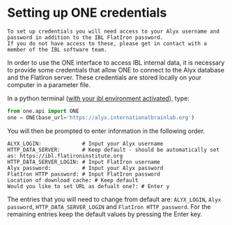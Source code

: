 # Setting up ONE credentials

```{important}
To set up credentials you will need access to your Alyx username and password in addition to the IBL FlatIron password. 
If you do not have access to these, please get in contact with a member of the IBL software team.
```

In order to use the ONE interface to access IBL internal data, it is necessary to provide some credentials that allow ONE to 
connect to the Alyx database and the FlatIron server. These credentials are stored locally on your computer in a 
parameter file. 

In a python terminal ([with your ibl environment activated](../02_installation)), type:

```python
from one.api import ONE
one = ONE(base_url='https://alyx.internationalbrainlab.org')
```

You will then be prompted to enter information in the following order. 
 
  
```
ALYX_LOGIN:             # Input your Alyx username
HTTP_DATA_SERVER:       # Keep default - should be automatically set as: https://ibl.flatironinstitute.org
HTTP_DATA_SERVER_LOGIN: # Input FlatIron username
Alyx password:          # Input your Alyx password
FlatIron HTTP password:	# Input FlatIron password
Location of download cache: # Keep default
Would you like to set URL as defualt one?: # Enter y
```

The entries that you will need to change from default are: `ALYX_LOGIN`, `Alyx password`, `HTTP_DATA_SERVER_LOGIN` and 
`FlatIron HTTP password`. For the remaining entries keep the default values by pressing
the Enter key.